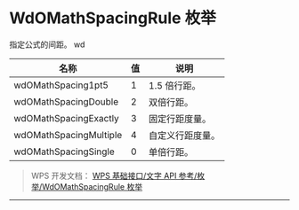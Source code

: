 # WdOMathSpacingRule 枚举

指定公式的间距。 wd

| 名称                   | 值  | 说明             |
|------------------------|-----|------------------|
| wdOMathSpacing1pt5     | 1   | 1.5 倍行距。     |
| wdOMathSpacingDouble   | 2   | 双倍行距。       |
| wdOMathSpacingExactly  | 3   | 固定行距度量。   |
| wdOMathSpacingMultiple | 4   | 自定义行距度量。 |
| wdOMathSpacingSingle   | 0   | 单倍行距。       |

> WPS 开发文档： [WPS 基础接口/文字 API 参考/枚举/WdOMathSpacingRule 枚举](https://qn.cache.wpscdn.cn/encs/doc/office_v19/topics/WPS%20%E5%9F%BA%E7%A1%80%E6%8E%A5%E5%8F%A3/%E6%96%87%E5%AD%97%20API%20%E5%8F%82%E8%80%83/%E6%9E%9A%E4%B8%BE/WdOMathSpacingRule%20%E6%9E%9A%E4%B8%BE.html)

------------------------------------------------------------------------
